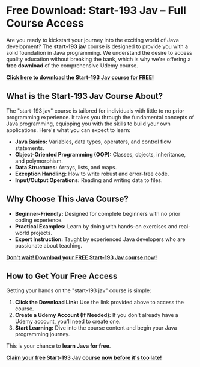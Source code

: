 # Free Download: Start-193 Jav – Full Course Access

Are you ready to kickstart your journey into the exciting world of Java development? The **start-193 jav** course is designed to provide you with a solid foundation in Java programming. We understand the desire to access quality education without breaking the bank, which is why we're offering a **free download** of the comprehensive Udemy course.

[**Click here to download the Start-193 Jav course for FREE!**](https://udemywork.com/start-193-jav)

## What is the Start-193 Jav Course About?

The "start-193 jav" course is tailored for individuals with little to no prior programming experience. It takes you through the fundamental concepts of Java programming, equipping you with the skills to build your own applications. Here's what you can expect to learn:

*   **Java Basics:** Variables, data types, operators, and control flow statements.
*   **Object-Oriented Programming (OOP):** Classes, objects, inheritance, and polymorphism.
*   **Data Structures:** Arrays, lists, and maps.
*   **Exception Handling:** How to write robust and error-free code.
*   **Input/Output Operations:** Reading and writing data to files.

## Why Choose This Java Course?

*   **Beginner-Friendly:** Designed for complete beginners with no prior coding experience.
*   **Practical Examples:** Learn by doing with hands-on exercises and real-world projects.
*   **Expert Instruction:** Taught by experienced Java developers who are passionate about teaching.

[**Don't wait! Download your FREE Start-193 Jav course now!**](https://udemywork.com/start-193-jav)

## How to Get Your Free Access

Getting your hands on the "start-193 jav" course is simple:

1.  **Click the Download Link:** Use the link provided above to access the course.
2.  **Create a Udemy Account (If Needed):** If you don't already have a Udemy account, you'll need to create one.
3.  **Start Learning:** Dive into the course content and begin your Java programming journey.

This is your chance to **learn Java for free**.

[**Claim your free Start-193 Jav course now before it's too late!**](https://udemywork.com/start-193-jav)
